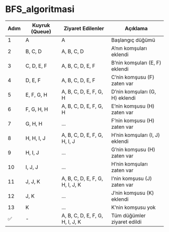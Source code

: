 # BFS_algoritmasi
| Adım | Kuyruk (Queue) | Ziyaret Edilenler               | Açıklama                       |
| ---- | -------------- | ------------------------------- | ------------------------------ |
| 1    | A              | A                               | Başlangıç düğümü               |
| 2    | B, C, D        | A, B, C, D                      | A’nın komşuları eklendi        |
| 3    | C, D, E, F     | A, B, C, D, E, F                | B’nin komşuları (E, F) eklendi |
| 4    | D, E, F        | A, B, C, D, E, F                | C’nin komşusu (F) zaten var    |
| 5    | E, F, G, H     | A, B, C, D, E, F, G, H          | D’nin komşuları (G, H) eklendi |
| 6    | F, G, H, H     | A, B, C, D, E, F, G, H          | E’nin komşusu (H) zaten var    |
| 7    | G, H, H        | ...                             | F’nin komşusu (H) zaten var    |
| 8    | H, H, I, J     | A, B, C, D, E, F, G, H, I, J    | H’nin komşuları (I, J) eklendi |
| 9    | H, I, J        | ...                             | G’nin komşusu (H) zaten var    |
| 10   | I, J, J        | ...                             | H’nin komşuları zaten var      |
| 11   | J, J, K        | A, B, C, D, E, F, G, H, I, J, K | I’nin komşusu (J) zaten var    |
| 12   | J, K           | ...                             | J’nin komşusu (K) eklendi      |
| 13   | K              | ...                             | K’nin komşusu yok              |
| ✅    | -              | A, B, C, D, E, F, G, H, I, J, K | Tüm düğümler ziyaret edildi    |

